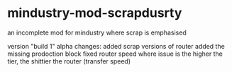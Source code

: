 # mindustry-mod-scrapdusrty
an incomplete mod for mindustry where scrap is emphasised

version "build 1" alpha
changes:
added scrap versions of router 
added the missing prodoction block
fixed router speed where issue is the higher the tier, the shittier the router (transfer speed)
